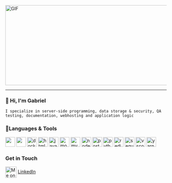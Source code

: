 <img align="auto" alt="GIF" src="https://media.giphy.com/media/iIqmM5tTjmpOB9mpbn/giphy.gif"
width="1000" height="250"/>
___

### 👋 Hi, I'm Gabriel

    I specialize in server-side programming, data storage & security, QA testing, documentation, webhosting and application logic

### 🔌Languages & Tools

<p>
<img src="https://cdn.jsdelivr.net/gh/devicons/devicon/icons/heroku/heroku-original.svg" width="30" height="30"/>
<img src="https://cdn.jsdelivr.net/gh/devicons/devicon/icons/git/git-original.svg" width="30" height="30"/>
<img src="https://cdn.jsdelivr.net/gh/devicons/devicon/icons/docker/docker-original.svg" alt="docker" width="30" height="30"/>
 <img src="https://cdn.jsdelivr.net/gh/devicons/devicon/icons/html5/html5-original-wordmark.svg" alt="html5" width="30" height="30"/>
 <img src="https://cdn.jsdelivr.net/gh/devicons/devicon/icons/javascript/javascript-plain.svg" alt="javascript" width="30" height="30"/>
 <img src="https://cdn.jsdelivr.net/gh/devicons/devicon/icons/mongodb/mongodb-plain-wordmark.svg" alt="mongodb" width="30" height="30"/>
 <img src="https://cdn.jsdelivr.net/gh/devicons/devicon/icons/mysql/mysql-original.svg" alt="mysql" width="30" height="30"/>
 <img src="https://cdn.jsdelivr.net/gh/devicons/devicon/icons/nodejs/nodejs-plain-wordmark.svg" alt="nodejs" width="30" height="30"/>
 <img src="https://cdn.jsdelivr.net/gh/devicons/devicon/icons/postgresql/postgresql-original.svg" alt="postgresql" width="30" height="30"/>
 <img src="https://cdn.jsdelivr.net/gh/devicons/devicon/icons/python/python-original.svg" alt="python" width="30" height="30"/>
 <img src="https://cdn.jsdelivr.net/gh/devicons/devicon/icons/redis/redis-original.svg" alt="redis" width="30" height="30"/>
 <img src="https://cdn.jsdelivr.net/gh/devicons/devicon/icons/sequelize/sequelize-original.svg" alt="sequelize" width="30" height="30"/>
 <img src="https://cdn.jsdelivr.net/gh/devicons/devicon/icons/vscode/vscode-original.svg" alt="vscode" width="30" height="30"/>
 <img src="https://cdn.jsdelivr.net/gh/devicons/devicon/icons/yarn/yarn-original.svg" alt="yarn" width="30" height="30"/>
</p>
                                                  
### Get in Touch
<img align="center" src="https://cdn.jsdelivr.net/gh/devicons/devicon/icons/linkedin/linkedin-original.svg" alt="Me on LinkedIn" height="auto" width="35"/> [LinkedIn](https://www.linkedin.com/in/ajayi-gabriel)
